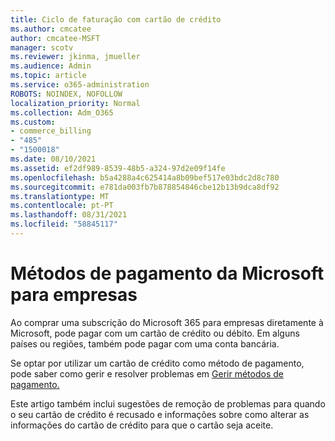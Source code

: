 ```yaml
---
title: Ciclo de faturação com cartão de crédito
ms.author: cmcatee
author: cmcatee-MSFT
manager: scotv
ms.reviewer: jkinma, jmueller
ms.audience: Admin
ms.topic: article
ms.service: o365-administration
ROBOTS: NOINDEX, NOFOLLOW
localization_priority: Normal
ms.collection: Adm_O365
ms.custom:
- commerce_billing
- "485"
- "1500018"
ms.date: 08/10/2021
ms.assetid: ef2df989-8539-48b5-a324-97d2e09f14fe
ms.openlocfilehash: b5a4288a4c625414a8b09bef517e03bdc2d8c780
ms.sourcegitcommit: e781da003fb7b878854846cbe12b13b9dca8df92
ms.translationtype: MT
ms.contentlocale: pt-PT
ms.lasthandoff: 08/31/2021
ms.locfileid: "58845117"
---
```

# <a name="payment-methods-for-microsoft-for-business"></a>Métodos de pagamento da Microsoft para empresas

Ao comprar uma subscrição do Microsoft 365 para empresas diretamente à Microsoft, pode pagar com um cartão de crédito ou débito. Em alguns países ou regiões, também pode pagar com uma conta bancária.
  
Se optar por utilizar um cartão de crédito como método de pagamento, pode saber como gerir e resolver problemas em [Gerir métodos de pagamento.](https://docs.microsoft.com/microsoft-365/commerce/billing-and-payments/manage-payment-methods)
  
Este artigo também inclui sugestões de remoção de problemas para quando o seu cartão de crédito é recusado e informações sobre como alterar as informações do cartão de crédito para que o cartão seja aceite.